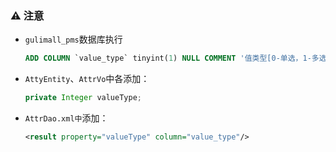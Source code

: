 

### ⚠ 注意 

- `gulimall_pms`数据库执行

  ```sql
  ADD COLUMN `value_type` tinyint(1) NULL COMMENT '值类型[0-单选，1-多选]' AFTER `search_type`;
  ```

- `AttyEntity`、`AttrVo`中各添加：
  
  ```java
  private Integer valueType;
  ```

- `AttrDao.xml中`添加：

  ```xml
  <result property="valueType" column="value_type"/>
  ```

